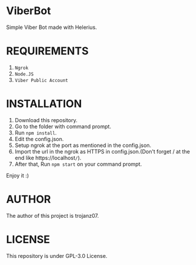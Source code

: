 # ViberBot

Simple Viber Bot made with Helerius.

# REQUIREMENTS

1. `Ngrok`
2. `Node.JS`
3. `Viber Public Account`

# INSTALLATION

1. Download this repository.
2. Go to the folder with command prompt.
3. Run `npm install`.
4. Edit the config.json.
5. Setup ngrok at the port as mentioned in the config.json.
6. Import the url in the ngrok as HTTPS in config.json.(Don't forget / at the end like https://localhost`/`).
7. After that, Run `npm start` on your command prompt.

Enjoy it :)

# AUTHOR

The author of this project is trojanz07.

# LICENSE

This repository is under GPL-3.0 License.

